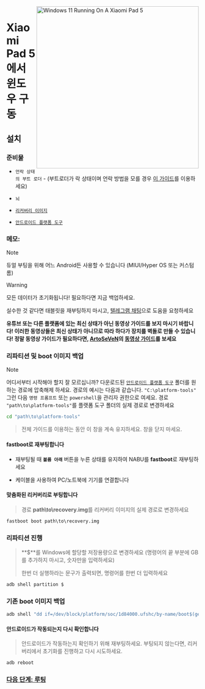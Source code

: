 <img align="right" src="https://raw.githubusercontent.com/erdilS/Port-Windows-11-Xiaomi-Pad-5/main/nabu.png" width="425" alt="Windows 11 Running On A Xiaomi Pad 5">

# Xiaomi Pad 5 에서 윈도우 구동

## 설치

### 준비물
- ```언락 상태의 부트 로더``` - (부트로더가 락 상태이며 언락 방법을 모를 경우 [이 가이드](unlock-bootloader.md)를 이용하세요)

-  `뇌`
  
- [```리커버리 이미지```](https://github.com/erdilS/Port-Windows-11-Xiaomi-Pad-5/releases/download/1.0/recovery.img)

- [```안드로이드 플랫폼 도구```](https://developer.android.com/studio/releases/platform-tools)

### 메모:
>[!NOTE]
> 듀얼 부팅을 위해 어느 Android든 사용할 수 있습니다 (MIUI/Hyper OS 또는 커스텀 롬)

> [!Warning]
> 모든 데이터가 초기화됩니다! 필요하다면 지금 백업하세요.
> 
> 실수한 것 같다면 태블릿을 재부팅하지 마시고, [텔레그램 채팅](https://t.me/nabuwoa)으로 도움을 요청하세요
>
> **유튜브 또는 다른 플랫폼에 있는 최신 상태가 아닌 동영상 가이드를 보지 마시기 바랍니다! 이러한 동영상들은 최신 상태가 아니므로 따라 하다가 장치를 벽돌로 만들 수 있습니다! 정말 동영상 가이드가 필요하다면, [ArtoSeVeN](https://www.youtube.com/channel/UCYjwfxlYlJ7Nnzv01oszQvA)의 [동영상 가이드](https://youtu.be/BbgTbTGbXYg)를 보세요**

### 리파티션 및 boot 이미지 백업
> [!NOTE]
> 어디서부터 시작해야 할지 잘 모르십니까? 다운로드된 [```안드로이드 플랫폼 도구```](https://developer.android.com/studio/releases/platform-tools) 폴더를 원하는 경로에 압축해제 하세요. 경로의 예시는 다음과 같습니다. ```"C:\platform-tools"``` 그런 다음 ```명령 프롬프트``` 또는 `powershell`을 관리자 권한으로 여세요. 경로  `"path\to\platform-tools"`를 플랫폼 도구 폴더의 실제 경로로 변경하세요
```cmd
cd "path\to\platform-tools"
```
> 전체 가이드를 이용하는 동안 이 창을 계속 유지하세요. 창을 닫지 마세요.

#### **fastboot**로 재부팅합니다
- 재부팅될 때 **`볼륨 아래`** 버튼을 누른 상태를 유지하여 NABU를 **fastboot**로 재부팅하세요

- 케이블을 사용하여 PC/노트북에 기기를 연결합니다

#### 맞춤화된 리커버리로 부팅합니다
> 경로 **path\to\recovery.img**를 리커버리 이미지의 실제 경로로 변경하세요
```cmd
fastboot boot path\to\recovery.img
```

### 리파티션 진행
> **$**를 Windows에 할당할 저장용량으로 변경하세요 (명령어의 끝 부분에 GB를 추가하지 마시고, 숫자만을 입력하세요)
>
> 한번 더 실행하라는 문구가 출력되면, 명령어를 한번 더 입력하세요
```sh
adb shell partition $
```

### 기존 boot 이미지 백업
```cmd
adb shell "dd if=/dev/block/platform/soc/1d84000.ufshc/by-name/boot$(getprop ro.boot.slot_suffix) of=/tmp/normal_boot.img" && adb pull /tmp/normal_boot.img
```

#### 안드로이드가 작동되는지 다시 확인합니다
> 안드로이드가 작동하는지 확인하기 위해 재부팅하세요. 부팅되지 않는다면, 리커버리에서 초기화를 진행하고 다시 시도하세요.

```cmd
adb reboot
```


### [다음 단계: 루팅](/guide/Korean/2-rootguide-ko.md)
